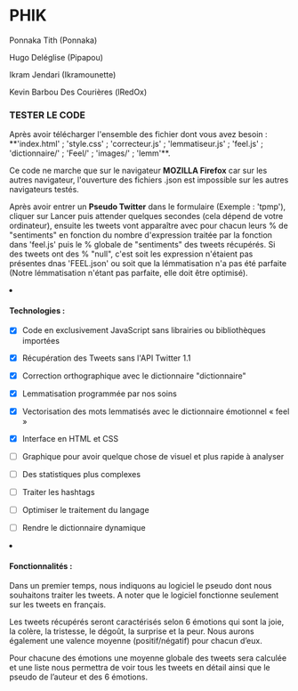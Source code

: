 # PHIK

Ponnaka Tith (Ponnaka)

Hugo Deléglise (Pipapou)

Ikram Jendari (Ikramounette)

Kevin Barbou Des Courières (lRedOx)


<h3>TESTER LE CODE</h3>
Après avoir télécharger l'ensemble des fichier dont vous avez besoin : **'index.html' ; 'style.css' ; 'correcteur.js' ; 'lemmatiseur.js' ; 'feel.js' ; 'dictionnaire/' ; 'Feel/' ; 'images/' ; 'lemm'**.

Ce code ne marche que sur le navigateur **MOZILLA Firefox** car sur les autres navigateur, l'ouverture des fichiers .json est impossible sur les autres navigateurs testés.

Après avoir entrer un **Pseudo Twitter** dans le formulaire (Exemple : 'tpmp'), cliquer sur Lancer puis attender quelques secondes (cela dépend de votre ordinateur), ensuite les tweets vont apparaître avec pour chacun leurs % de "sentiments" en fonction du nombre d'expression traitée par la fonction dans 'feel.js' puis le % globale de "sentiments" des tweets récupérés. Si des tweets ont des % "null", c'est soit les expression n'étaient pas présentes dnas 'FEEL.json' ou soit que la lémmatisation n'a pas été parfaite (Notre lémmatisation n'étant pas parfaite, elle doit être optimisé).




<li><h4>Technologies :</h4></li>

 - [x] Code en exclusivement JavaScript sans librairies ou bibliothèques importées
 - [x] Récupération des Tweets sans l'API Twitter 1.1
 - [x] Correction orthographique avec le dictionnaire "dictionnaire"
 - [x] Lemmatisation programmée par nos soins
 - [x] Vectorisation des mots lemmatisés avec le dictionnaire émotionnel « feel »
 - [x] Interface en HTML et CSS
 - [ ] Graphique pour avoir quelque chose de visuel et plus rapide à analyser
 - [ ] Des statistiques plus complexes
 - [ ] Traiter les hashtags
 - [ ] Optimiser le traitement du langage
 - [ ] Rendre le dictionnaire dynamique


<li><h4>Fonctionnalités :</h4></li>

<p>Dans un premier temps, nous indiquons au logiciel le pseudo dont nous souhaitons traiter les tweets.  A noter que le logiciel fonctionne seulement sur les tweets en français.</p>

<p>Les tweets récupérés seront caractérisés selon 6 émotions qui sont la joie, la colère, la tristesse, le dégoût, la surprise et la peur. Nous aurons également une valence moyenne (positif/négatif) pour chacun d’eux.</p>

<p>Pour chacune des émotions une moyenne globale des tweets sera calculée et une liste nous permettra de voir tous les tweets en détail ainsi que le pseudo de l’auteur et des 6 émotions.</p>

